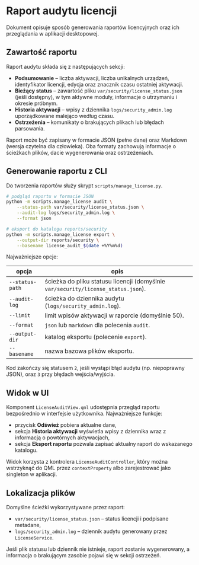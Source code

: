 # Raport audytu licencji

Dokument opisuje sposób generowania raportów licencyjnych oraz ich przeglądania
w aplikacji desktopowej.

## Zawartość raportu

Raport audytu składa się z następujących sekcji:

* **Podsumowanie** – liczba aktywacji, liczba unikalnych urządzeń, identyfikator
  licencji, edycja oraz znacznik czasu ostatniej aktywacji.
* **Bieżący status** – zawartość pliku `var/security/license_status.json`
  (jeśli dostępny), w tym aktywne moduły, informacje o utrzymaniu i okresie
  próbnym.
* **Historia aktywacji** – wpisy z dziennika `logs/security_admin.log`
  uporządkowane malejąco według czasu.
* **Ostrzeżenia** – komunikaty o brakujących plikach lub błędach parsowania.

Raport może być zapisany w formacie JSON (pełne dane) oraz Markdown (wersja
czytelna dla człowieka). Oba formaty zachowują informacje o ścieżkach plików,
dacie wygenerowania oraz ostrzeżeniach.

## Generowanie raportu z CLI

Do tworzenia raportów służy skrypt `scripts/manage_license.py`.

```bash
# podgląd raportu w formacie JSON
python -m scripts.manage_license audit \
    --status-path var/security/license_status.json \
    --audit-log logs/security_admin.log \
    --format json

# eksport do katalogu reports/security
python -m scripts.manage_license export \
    --output-dir reports/security \
    --basename license_audit_$(date +%Y%m%d)
```

Najważniejsze opcje:

| opcja            | opis                                                                 |
|------------------|----------------------------------------------------------------------|
| `--status-path`  | ścieżka do pliku statusu licencji (domyślnie `var/security/license_status.json`). |
| `--audit-log`    | ścieżka do dziennika audytu (`logs/security_admin.log`).              |
| `--limit`        | limit wpisów aktywacji w raporcie (domyślnie 50).                     |
| `--format`       | `json` lub `markdown` dla polecenia `audit`.                         |
| `--output-dir`   | katalog eksportu (polecenie `export`).                               |
| `--basename`     | nazwa bazowa plików eksportu.                                        |

Kod zakończy się statusem `2`, jeśli wystąpi błąd audytu (np. niepoprawny JSON), oraz
`3` przy błędach wejścia/wyjścia.

## Widok w UI

Komponent `LicenseAuditView.qml` udostępnia przegląd raportu bezpośrednio w
interfejsie użytkownika. Najważniejsze funkcje:

* przycisk **Odśwież** pobiera aktualne dane,
* sekcja **Historia aktywacji** wyświetla wpisy z dziennika wraz z informacją o
  powtórnych aktywacjach,
* sekcja **Eksport raportu** pozwala zapisać aktualny raport do wskazanego
  katalogu.

Widok korzysta z kontrolera `LicenseAuditController`, który można wstrzyknąć do
QML przez `contextProperty` albo zarejestrować jako singleton w aplikacji.

## Lokalizacja plików

Domyślne ścieżki wykorzystywane przez raport:

* `var/security/license_status.json` – status licencji i podpisane metadane,
* `logs/security_admin.log` – dziennik audytu generowany przez `LicenseService`.

Jeśli plik statusu lub dziennik nie istnieje, raport zostanie wygenerowany, a
informacja o brakującym zasobie pojawi się w sekcji ostrzeżeń.

